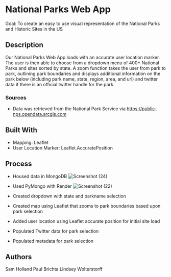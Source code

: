 # National Parks Web App

Goal: To create an easy to use visual representation of the National Parks and Historic Sites in the US

## Description

Our National Parks Web App loads with an accurate user location marker. The user is then able to choose from a dropdown menu of 400+ National Parks and sites sorted by state. A zoom function takes the user from park to park, outlining park boundaries and displays additional information on the park below (including park name, state, region, area, and url) and twitter data if there is an official twitter handle for the park. 

### Sources

* Data was retrieved from the National Park Service via https://public-nps.opendata.arcgis.com

## Built With

* Mapping: Leaflet
* User Location Marker: Leaflet.AccuratePosition

## Process

* Housed data in MongoDB
![Screenshot (24)](https://user-images.githubusercontent.com/113874979/215343549-7f30f6c0-aa25-4b94-b660-3e9dc5c866cf.png)

* Used PyMongo with Render
![Screenshot (22)](https://user-images.githubusercontent.com/113874979/215343171-cc045a0f-c23d-4d55-808f-6dcc17fd818a.png)

* Created dropdown with state and parkname selection

* Created map using Leaflet that zooms to park boundaries based upon park selection

* Added user location using Leaflet accurate position for initial site load

* Populated Twitter data for park selection

* Populated metadata for park selection

## Authors

Sam Holland
Paul Brichta
Lindsey Wolterstorff

